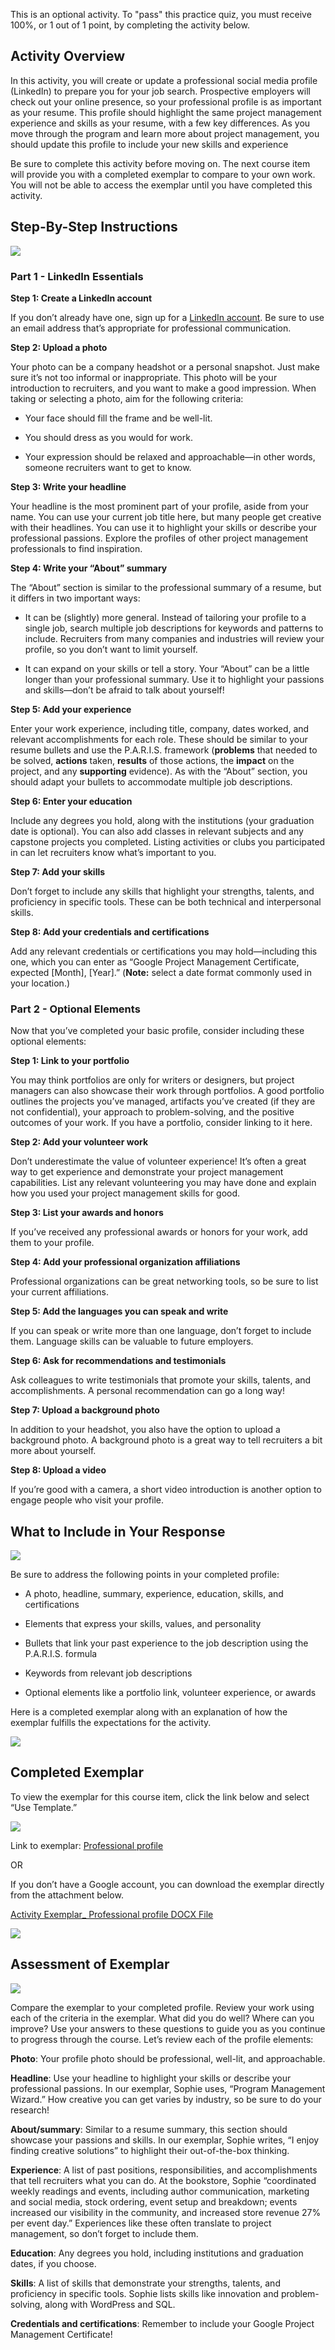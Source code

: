 This is an optional activity. To "pass" this practice quiz, you must receive 100%, or 1 out of 1 point, by completing the activity below.

## Activity Overview

In this activity, you will create or update a professional social media profile (LinkedIn) to prepare you for your job search. Prospective employers will check out your online presence, so your professional profile is as important as your resume. This profile should highlight the same project management experience and skills as your resume, with a few key differences. As you move through the program and learn more about project management, you should update this profile to include your new skills and experience

Be sure to complete this activity before moving on. The next course item will provide you with a completed exemplar to compare to your own work. You will not be able to access the exemplar until you have completed this activity.

## Step-By-Step Instructions

![](https://d3c33hcgiwev3.cloudfront.net/imageAssetProxy.v1/521f30cd-c554-4b95-b75c-b7ef57f1fff9image2.png?expiry=1715644800000&hmac=gpHAj8TyOs4V2uBOJSQL6CF3EEoyu-kJeK0W6QiUXFw)

### Part 1 - LinkedIn Essentials

**Step 1: Create a LinkedIn account**

If you don’t already have one, sign up for a [LinkedIn account](https://www.linkedin.com/). Be sure to use an email address that’s appropriate for professional communication.

**Step 2: Upload a photo**

Your photo can be a company headshot or a personal snapshot. Just make sure it’s not too informal or inappropriate. This photo will be your introduction to recruiters, and you want to make a good impression. When taking or selecting a photo, aim for the following criteria:

- Your face should fill the frame and be well-lit.
    
- You should dress as you would for work.
    
- Your expression should be relaxed and approachable—in other words, someone recruiters want to get to know.
    

**Step 3: Write your headline**

Your headline is the most prominent part of your profile, aside from your name. You can use your current job title here, but many people get creative with their headlines. You can use it to highlight your skills or describe your professional passions. Explore the profiles of other project management professionals to find inspiration.

**Step 4: Write your “About” summary**

The “About” section is similar to the professional summary of a resume, but it differs in two important ways:

- It can be (slightly) more general. Instead of tailoring your profile to a single job, search multiple job descriptions for keywords and patterns to include. Recruiters from many companies and industries will review your profile, so you don’t want to limit yourself.
    
- It can expand on your skills or tell a story. Your “About” can be a little longer than your professional summary. Use it to highlight your passions and skills—don’t be afraid to talk about yourself!
    

**Step 5: Add your experience**

Enter your work experience, including title, company, dates worked, and relevant accomplishments for each role. These should be similar to your resume bullets and use the P.A.R.I.S. framework (**problems** that needed to be solved, **actions** taken, **results** of those actions, the **impact** on the project, and any **supporting** evidence). As with the “About” section, you should adapt your bullets to accommodate multiple job descriptions.

**Step 6: Enter your education**

Include any degrees you hold, along with the institutions (your graduation date is optional). You can also add classes in relevant subjects and any capstone projects you completed. Listing activities or clubs you participated in can let recruiters know what’s important to you.

**Step 7: Add your skills**

Don’t forget to include any skills that highlight your strengths, talents, and proficiency in specific tools. These can be both technical and interpersonal skills.

**Step 8: Add your credentials and certifications**

Add any relevant credentials or certifications you may hold—including this one, which you can enter as “Google Project Management Certificate, expected [Month], [Year].” (**Note:** select a date format commonly used in your location.)

### Part 2 - Optional Elements

Now that you’ve completed your basic profile, consider including these optional elements:

**Step 1: Link to your portfolio**

You may think portfolios are only for writers or designers, but project managers can also showcase their work through portfolios. A good portfolio outlines the projects you’ve managed, artifacts you’ve created (if they are not confidential), your approach to problem-solving, and the positive outcomes of your work. If you have a portfolio, consider linking to it here.

**Step 2: Add your volunteer work**

Don’t underestimate the value of volunteer experience! It’s often a great way to get experience and demonstrate your project management capabilities. List any relevant volunteering you may have done and explain how you used your project management skills for good.

**Step 3: List your awards and honors**

If you’ve received any professional awards or honors for your work, add them to your profile.

**Step 4: Add your professional organization affiliations**

Professional organizations can be great networking tools, so be sure to list your current affiliations.

**Step 5: Add the languages you can speak and write**

If you can speak or write more than one language, don’t forget to include them. Language skills can be valuable to future employers.

**Step 6: Ask for recommendations and testimonials**

Ask colleagues to write testimonials that promote your skills, talents, and accomplishments. A personal recommendation can go a long way!

**Step 7: Upload a background photo**

In addition to your headshot, you also have the option to upload a background photo. A background photo is a great way to tell recruiters a bit more about yourself.

**Step 8: Upload a video**

If you’re good with a camera, a short video introduction is another option to engage people who visit your profile.

## What to Include in Your Response

![](https://d3c33hcgiwev3.cloudfront.net/imageAssetProxy.v1/521f30cd-c554-4b95-b75c-b7ef57f1fff9image2.png?expiry=1715644800000&hmac=gpHAj8TyOs4V2uBOJSQL6CF3EEoyu-kJeK0W6QiUXFw)

Be sure to address the following points in your completed profile:

- A photo, headline, summary, experience, education, skills, and certifications
    
- Elements that express your skills, values, and personality
    
- Bullets that link your past experience to the job description using the P.A.R.I.S. formula
    
- Keywords from relevant job descriptions
    
- Optional elements like a portfolio link, volunteer experience, or awards

Here is a completed exemplar along with an explanation of how the exemplar fulfills the expectations for the activity.

![](https://d3c33hcgiwev3.cloudfront.net/imageAssetProxy.v1/521f30cd-c554-4b95-b75c-b7ef57f1fff9image4.png?expiry=1715644800000&hmac=A8827QLM2QuagBT9aX4zlxXJAms77OhL-rtZkZKS380)

## Completed Exemplar

To view the exemplar for this course item, click the link below and select “Use Template.”

![](https://d3c33hcgiwev3.cloudfront.net/imageAssetProxy.v1/521f30cd-c554-4b95-b75c-b7ef57f1fff9image3.png?expiry=1715644800000&hmac=v5CyFOuc3l4-8gArrM9VHKfGqJ2nPNnihS6602LcuTE)

Link to exemplar: [Professional profile](https://docs.google.com/document/d/1dRJBZwCWTqABELYc1O734Tf_WRJmGi2hEiIbsP4PA0Q/template/preview)

OR

If you don’t have a Google account, you can download the exemplar directly from the attachment below.

[Activity Exemplar_ Professional profile DOCX File](https://d3c33hcgiwev3.cloudfront.net/-2tMTcNBTrWrTE3DQb614Q_cd69ab11e7744bd7b3760a420841fbf1_Activity-Exemplar_-Professional-profile.docx?Expires=1715644800&Signature=EdXJOJ1dSng1pdhEzLi2Z84sm5wy-Omt7VLWLKJlJ04BA8D7vzz2Alx290wLTF3NLA~qmh~fzc8JUGGy7dCpJxG5yUah0SYs~YdqSYtGcZEIl2u3kuEUTYzNxkianfEANgmwZcMUz1i7F55FrgJHDeJRlSk-~siAdbNQN1pHrkA_&Key-Pair-Id=APKAJLTNE6QMUY6HBC5A)

![](https://d3c33hcgiwev3.cloudfront.net/imageAssetProxy.v1/SJDYOom0ThqQ2DqJtO4axw_9dad069929e7499ab585a6a7b09a29f3_graphic-line-Right.png?expiry=1715644800000&hmac=1qnM9EhwpByjjzvpu2gedq-3mBOnJNGHXMIrX9Hg4qA)

## Assessment of Exemplar

![](https://d3c33hcgiwev3.cloudfront.net/imageAssetProxy.v1/521f30cd-c554-4b95-b75c-b7ef57f1fff9image5.png?expiry=1715644800000&hmac=E3hLAlfLF2-8oMpH6oY_My4SUpePnO9vgpd_TmulgcU)

Compare the exemplar to your completed profile. Review your work using each of the criteria in the exemplar. What did you do well? Where can you improve? Use your answers to these questions to guide you as you continue to progress through the course. Let’s review each of the profile elements:

**Photo**: Your profile photo should be professional, well-lit, and approachable.

**Headline**: Use your headline to highlight your skills or describe your professional passions. In our exemplar, Sophie uses, “Program Management Wizard.” How creative you can get varies by industry, so be sure to do your research!

**About/summary**: Similar to a resume summary, this section should showcase your passions and skills. In our exemplar, Sophie writes, “I enjoy finding creative solutions” to highlight their out-of-the-box thinking. 

**Experience**: A list of past positions, responsibilities, and accomplishments that tell recruiters what you can do. At the bookstore, Sophie “coordinated weekly readings and events, including author communication, marketing and social media, stock ordering, event setup and breakdown; events increased our visibility in the community, and increased store revenue 27% per event day.” Experiences like these often translate to project management, so don’t forget to include them.

**Education**: Any degrees you hold, including institutions and graduation dates, if you choose.

**Skills**: A list of skills that demonstrate your strengths, talents, and proficiency in specific tools. Sophie lists skills like innovation and problem-solving, along with WordPress and SQL.

**Credentials and certifications**: Remember to include your Google Project Management Certificate!
